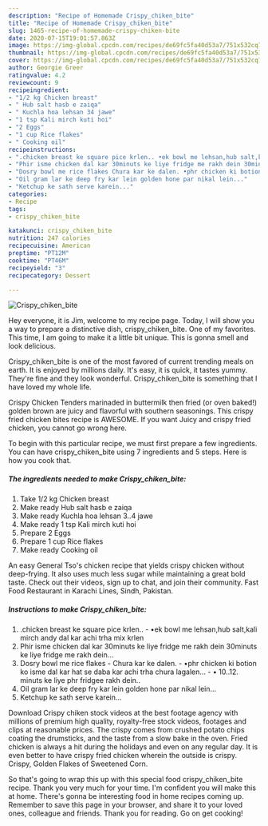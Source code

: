 ```yaml
---
description: "Recipe of Homemade Crispy_chiken_bite"
title: "Recipe of Homemade Crispy_chiken_bite"
slug: 1465-recipe-of-homemade-crispy-chiken-bite
date: 2020-07-15T19:01:57.863Z
image: https://img-global.cpcdn.com/recipes/de69fc5fa40d53a7/751x532cq70/crispy_chiken_bite-recipe-main-photo.jpg
thumbnail: https://img-global.cpcdn.com/recipes/de69fc5fa40d53a7/751x532cq70/crispy_chiken_bite-recipe-main-photo.jpg
cover: https://img-global.cpcdn.com/recipes/de69fc5fa40d53a7/751x532cq70/crispy_chiken_bite-recipe-main-photo.jpg
author: Georgie Greer
ratingvalue: 4.2
reviewcount: 9
recipeingredient:
- "1/2 kg Chicken breast"
- " Hub salt hasb e zaiqa"
- " Kuchla hoa lehsan 34 jawe"
- "1 tsp Kali mirch kuti hoi"
- "2 Eggs"
- "1 cup Rice flakes"
- " Cooking oil"
recipeinstructions:
- ".chicken breast ke square pice krlen.. •ek bowl me lehsan,hub salt,kali mirch andy dal kar achi trha mix krlen"
- "Phir isme chicken dal kar 30minuts ke liye fridge me rakh dein 30minuts ke liye fridge me rakh dein..."
- "Dosry bowl me rice flakes Chura kar ke dalen. •phr chicken ki botion ko isme dal kar hat se daba kar achi trha chura lagalen... • 10..12. minuts ke liye phr fridgee rakh dein.."
- "Oil gram lar ke deep fry kar lein golden hone par nikal lein..."
- "Ketchup ke sath serve karein..."
categories:
- Recipe
tags:
- crispy_chiken_bite

katakunci: crispy_chiken_bite 
nutrition: 247 calories
recipecuisine: American
preptime: "PT12M"
cooktime: "PT46M"
recipeyield: "3"
recipecategory: Dessert

---
```



![Crispy_chiken_bite](https://img-global.cpcdn.com/recipes/de69fc5fa40d53a7/751x532cq70/crispy_chiken_bite-recipe-main-photo.jpg)

Hey everyone, it is Jim, welcome to my recipe page. Today, I will show you a way to prepare a distinctive dish, crispy_chiken_bite. One of my favorites. This time, I am going to make it a little bit unique. This is gonna smell and look delicious.

Crispy_chiken_bite is one of the most favored of current trending meals on earth. It is enjoyed by millions daily. It's easy, it is quick, it tastes yummy. They're fine and they look wonderful. Crispy_chiken_bite is something that I have loved my whole life.

Crispy Chicken Tenders marinaded in buttermilk then fried (or oven baked!) golden brown are juicy and flavorful with southern seasonings. This crispy fried chicken bites recipe is AWESOME. If you want Juicy and crispy fried chicken, you cannot go wrong here.


To begin with this particular recipe, we must first prepare a few ingredients. You can have crispy_chiken_bite using 7 ingredients and 5 steps. Here is how you cook that.

<!--inarticleads1-->

##### The ingredients needed to make Crispy_chiken_bite:

1. Take 1/2 kg Chicken breast
1. Make ready  Hub salt hasb e zaiqa
1. Make ready  Kuchla hoa lehsan 3..4 jawe
1. Make ready 1 tsp Kali mirch kuti hoi
1. Prepare 2 Eggs
1. Prepare 1 cup Rice flakes
1. Make ready  Cooking oil


An easy General Tso&#39;s chicken recipe that yields crispy chicken without deep-frying. It also uses much less sugar while maintaining a great bold taste. Check out their videos, sign up to chat, and join their community. Fast Food Restaurant in Karachi Lines, Sindh, Pakistan. 

<!--inarticleads2-->

##### Instructions to make Crispy_chiken_bite:

1. .chicken breast ke square pice krlen.. - •ek bowl me lehsan,hub salt,kali mirch andy dal kar achi trha mix krlen
1. Phir isme chicken dal kar 30minuts ke liye fridge me rakh dein 30minuts ke liye fridge me rakh dein...
1. Dosry bowl me rice flakes - Chura kar ke dalen. - •phr chicken ki botion ko isme dal kar hat se daba kar achi trha chura lagalen... - • 10..12. minuts ke liye phr fridgee rakh dein..
1. Oil gram lar ke deep fry kar lein golden hone par nikal lein...
1. Ketchup ke sath serve karein...


Download Crispy chiken stock videos at the best footage agency with millions of premium high quality, royalty-free stock videos, footages and clips at reasonable prices. The crispy comes from crushed potato chips coating the drumsticks, and the taste from a slow bake in the oven. Fried chicken is always a hit during the holidays and even on any regular day. It is even better to have crispy fried chicken wherein the outside is crispy. Crispy, Golden Flakes of Sweetened Corn. 

So that's going to wrap this up with this special food crispy_chiken_bite recipe. Thank you very much for your time. I'm confident you will make this at home. There's gonna be interesting food in home recipes coming up. Remember to save this page in your browser, and share it to your loved ones, colleague and friends. Thank you for reading. Go on get cooking!
